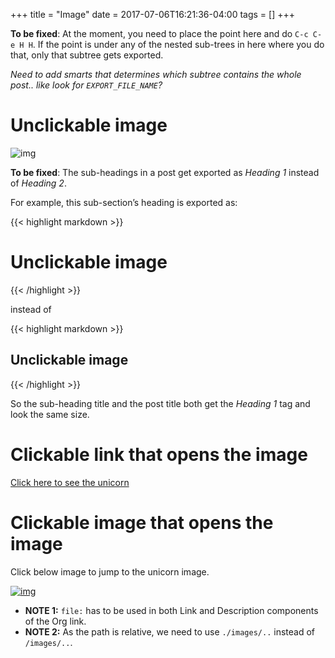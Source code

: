 +++
title = "Image"
date = 2017-07-06T16:21:36-04:00
tags = []
+++

**To be fixed**: At the moment, you need to place the point here and do `C-c C-e H H`. If the point is under any of the nested sub-trees in here where you do that, only that subtree gets exported.

*Need to add smarts that determines which subtree contains the whole post.. like look for `EXPORT_FILE_NAME`?*


# Unclickable image

![img](./images/org-mode-unicorn-logo.png)

**To be fixed**: The sub-headings in a post get exported as *Heading 1* instead of *Heading 2*.

For example, this sub-section&rsquo;s heading is exported as:

{{< highlight markdown >}}
# Unclickable image
{{< /highlight >}}

instead of

{{< highlight markdown >}}
## Unclickable image
{{< /highlight >}}

So the sub-heading title and the post title both get the *Heading 1* tag and look the same size.


# Clickable link that opens the image

[Click here to see the unicorn](./images/org-mode-unicorn-logo.png)


# Clickable image that opens the image

Click below image to jump to the unicorn image.

[![img](./images/org-mode-unicorn-logo.png)](images/org-mode-unicorn-logo.png)

-   **NOTE 1:** `file:` has to be used in both Link and Description components of the Org link.
-   **NOTE 2:** As the path is relative, we need to use `./images/..` instead of `/images/..`.
